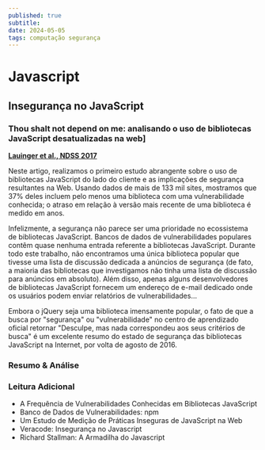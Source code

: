 ```yaml
---
published: true
subtitle:
date: 2024-05-05
tags: computação segurança
---
```


# Javascript

## Insegurança no JavaScript

### Thou shalt not depend on me: analisando o uso de bibliotecas JavaScript desatualizadas na web]
[**Lauinger et al., NDSS 2017**](https://archive.is/pO88S)

Neste artigo, realizamos o primeiro estudo abrangente sobre o uso de bibliotecas JavaScript do lado do cliente e as implicações de segurança resultantes na Web. Usando dados de mais de 133 mil sites, mostramos que 37% deles incluem pelo menos uma biblioteca com uma vulnerabilidade conhecida; o atraso em relação à versão mais recente de uma biblioteca é medido em anos.

Infelizmente, a segurança não parece ser uma prioridade no ecossistema de bibliotecas JavaScript. Bancos de dados de vulnerabilidades populares contêm quase nenhuma entrada referente a bibliotecas JavaScript. Durante todo este trabalho, não encontramos uma única biblioteca popular que tivesse uma lista de discussão dedicada a anúncios de segurança (de fato, a maioria das bibliotecas que investigamos não tinha uma lista de discussão para anúncios em absoluto). Além disso, apenas alguns desenvolvedores de bibliotecas JavaScript fornecem um endereço de e-mail dedicado onde os usuários podem enviar relatórios de vulnerabilidades…

Embora o jQuery seja uma biblioteca imensamente popular, o fato de que a busca por "segurança" ou "vulnerabilidade" no centro de aprendizado oficial retornar "Desculpe, mas nada correspondeu aos seus critérios de busca" é um excelente resumo do estado de segurança das bibliotecas JavaScript na Internet, por volta de agosto de 2016.

### Resumo & Análise

### Leitura Adicional

- A Frequência de Vulnerabilidades Conhecidas em Bibliotecas JavaScript
- Banco de Dados de Vulnerabilidades: npm
- Um Estudo de Medição de Práticas Inseguras de JavaScript na Web
- Veracode: Insegurança no Javascript
- Richard Stallman: A Armadilha do Javascript